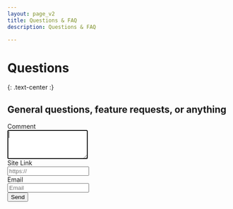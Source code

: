 ```yaml
---
layout: page_v2
title: Questions & FAQ
description: Questions & FAQ

---
```


<div class="bs-docs-section" markdown="1">

# Questions

{: .text-center :}

## General questions, feature requests, or anything

<div class="form-horizontal">

  <div class="form-group">
    <label class="col-sm-2 control-label">Comment</label>
    <div class="col-sm-10">
      <textarea class="form-control" id="comment-field" rows="4" autofocus></textarea>
    </div>
  </div>

  <div class="form-group">
    <label class="col-sm-2 control-label">Site Link</label>
    <div class="col-sm-10">
      <input class="form-control" id="site-field" placeholder="https://" autofocus required>
    </div>
  </div>

  <div class="form-group">
    <label class="col-sm-2 control-label">Email</label>
    <div class="col-sm-10">
      <input class="form-control" placeholder="Email" id="email-field" required>
    </div>
  </div>
  <div class="form-group">
    <div class="col-sm-offset-2 col-sm-10">
      <button class="btn btn-primary btn-lg" id="submit-comment" onclick="submitComment()">Send</button>
    </div>
  </div>
</div>

</div>
